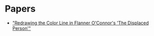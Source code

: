 # Papers

- ["Redrawing the Color Line in Flanner O'Connor's 'The Displaced Person'"](/working-papers/Taylor-Displaced-Person.pdf) 


